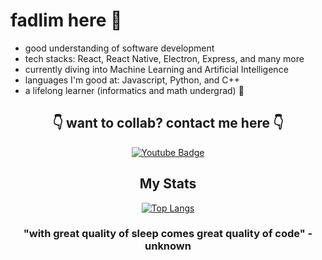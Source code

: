 # fadlim here 🫡

- good understanding of software development
- tech stacks: React, React Native, Electron, Express, and many more
- currently diving into Machine Learning and Artificial Intelligence
- languages I'm good at: Javascript, Python, and C++
- a lifelong learner (informatics and math undergrad) 👀

<div align="center">
    <h2>👇 want to collab? contact me here 👇</h2>
    <div id="badges">
        <a href="mailto: mfadlika@outlook.com">
            <img src="https://img.shields.io/badge/Mail-blue?style=for-the-badge&logo=gmail&logoColor=white" alt="Youtube Badge"/>
        </a>
    </div>
    <div>
        <h2>My Stats</h2>

[![Top Langs](https://github-readme-stats.vercel.app/api/top-langs/?username=mfadlika&langs_count=8&hide=html,css,makefile,scss&layout=compact&theme=vision-friendly-dark&cache_seconds=30)](https://github.com/mfadlika/github-readme-stats)

<h3>
"with great quality of sleep comes great quality of code" - unknown
</h3>
</div>

</div>

